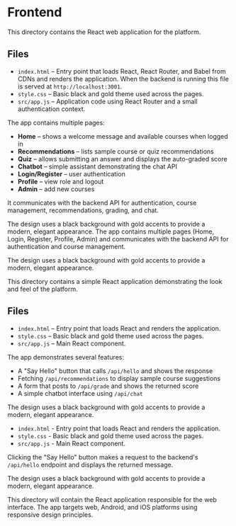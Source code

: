 # Frontend

This directory contains the React web application for the platform.

## Files

- `index.html` – Entry point that loads React, React Router, and Babel from CDNs and renders the application. When the backend is running this file is served at `http://localhost:3001`.
- `style.css` – Basic black and gold theme used across the pages.
- `src/app.js` – Application code using React Router and a small authentication context.


The app contains multiple pages:

- **Home** – shows a welcome message and available courses when logged in
- **Recommendations** – lists sample course or quiz recommendations
- **Quiz** – allows submitting an answer and displays the auto-graded score
- **Chatbot** – simple assistant demonstrating the chat API
- **Login/Register** – user authentication
- **Profile** – view role and logout
- **Admin** – add new courses

It communicates with the backend API for authentication, course management, recommendations, grading, and chat.

The design uses a black background with gold accents to provide a modern, elegant appearance.
The app contains multiple pages (Home, Login, Register, Profile, Admin) and communicates with the backend API for authentication and course management.

The design uses a black background with gold accents to provide a modern, elegant appearance.

This directory contains a simple React application demonstrating the look and feel of the platform.

## Files

- `index.html` – Entry point that loads React and renders the application.
- `style.css` – Basic black and gold theme used across the pages.
- `src/app.js` – Main React component.

The app demonstrates several features:

- A "Say Hello" button that calls `/api/hello` and shows the response
- Fetching `/api/recommendations` to display sample course suggestions
- A form that posts to `/api/grade` and shows the returned score
- A simple chatbot interface using `/api/chat`

The design uses a black background with gold accents to provide a modern, elegant appearance.

- `index.html` - Entry point that loads React and renders the application.
- `style.css` - Basic black and gold theme used across the pages.
- `src/app.js` - Main React component.

Clicking the "Say Hello" button makes a request to the backend's `/api/hello` endpoint and displays the returned message.

The design uses a black background with gold accents to provide a modern, elegant appearance.

This directory will contain the React application responsible for the web interface. The app targets web, Android, and iOS platforms using responsive design principles.

